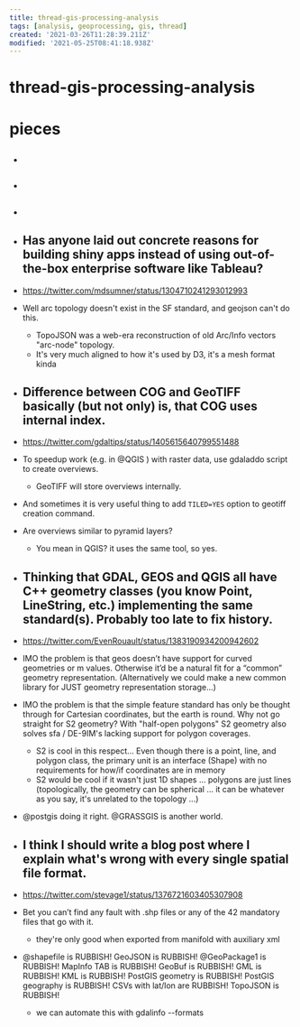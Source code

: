```yaml
---
title: thread-gis-processing-analysis
tags: [analysis, geoprocessing, gis, thread]
created: '2021-03-26T11:28:39.211Z'
modified: '2021-05-25T08:41:18.938Z'
---
```


# thread-gis-processing-analysis

# pieces

- ## 

- ## 

- ## 

- ## Has anyone laid out concrete reasons for building shiny apps instead of using out-of-the-box enterprise software like Tableau?
- https://twitter.com/mdsumner/status/1304710241293012993
- Well arc topology doesn't exist in the SF standard, and geojson can't do this. 
  - TopoJSON was a web-era reconstruction of old Arc/Info vectors "arc-node" topology.
  - It's very much aligned to how it's used by D3, it's a mesh format kinda

- ## Difference between COG and GeoTIFF basically (but not only) is, that COG uses internal index.
- https://twitter.com/gdaltips/status/1405615640799551488
- To speedup work (e.g. in @QGIS ) with raster data, use gdaladdo script to create overviews. 
  - GeoTIFF will store overviews internally.
- And sometimes it is very useful thing to add `TILED=YES` option to geotiff creation command.
- Are overviews similar to pyramid layers?
  - You mean in QGIS? it uses the same tool, so yes.

- ## Thinking that GDAL, GEOS and QGIS all have C++ geometry classes (you know Point, LineString, etc.) implementing the same standard(s). Probably too late to fix history.
- https://twitter.com/EvenRouault/status/1383190934200942602
- IMO the problem is that geos doesn’t have support for curved geometries or m values. Otherwise it’d be a natural fit for a “common” geometry representation. (Alternatively we could make a new common library for JUST geometry representation storage...)
- IMO the problem is that the simple feature standard has only be thought through for Cartesian coordinates, but the earth is round. Why not go straight for S2 geometry? With "half-open polygons" S2 geometry also solves sfa / DE-9IM's lacking support for polygon coverages.
  - S2 is cool in this respect... Even though there is a point, line, and polygon class, the primary unit is an interface (Shape) with no requirements for how/if coordinates are in memory
  - S2 would be cool if it wasn't just 1D shapes ... polygons are just lines (topologically, the geometry can be spherical ... it can be  whatever as you say, it's unrelated to the topology ...)
- @postgis doing it right. @GRASSGIS is another world.

- ## I think I should write a blog post where I explain what's wrong with every single spatial file format.
- https://twitter.com/stevage1/status/1376721603405307908
- Bet you can’t find any fault with .shp files or any of the 42 mandatory files that go with it.
  - they're only good when exported from manifold with auxiliary xml
- @shapefiIe is RUBBISH! GeoJSON is RUBBISH! @GeoPackage1 is RUBBISH! MapInfo TAB is RUBBISH! GeoBuf is RUBBISH! GML is RUBBISH! KML is RUBBISH! PostGIS geometry is RUBBISH! PostGIS geography is RUBBISH! CSVs with lat/lon are RUBBISH! TopoJSON is RUBBISH!
  - we can automate this with gdalinfo --formats

